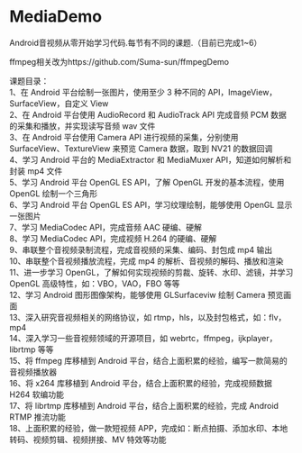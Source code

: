 # MediaDemo
Android音视频从零开始学习代码.每节有不同的课题.（目前已完成1~6）<p>
ffmpeg相关改为https://github.com/Suma-sun/ffmpegDemo<p>
课题目录：<br>
  1、在 Android 平台绘制一张图片，使用至少 3 种不同的 API，ImageView，SurfaceView，自定义 View<br>
  2、在 Android 平台使用 AudioRecord 和 AudioTrack API 完成音频 PCM 数据的采集和播放，并实现读写音频 wav 文件<br>
  3、在 Android 平台使用 Camera API 进行视频的采集，分别使用 SurfaceView、TextureView 来预览 Camera 数据，取到 NV21 的数据回调<br>
  4、学习 Android 平台的 MediaExtractor 和 MediaMuxer API，知道如何解析和封装 mp4 文件<br>
  5、学习 Android 平台 OpenGL ES API，了解 OpenGL 开发的基本流程，使用 OpenGL 绘制一个三角形<br>
  6、学习 Android 平台 OpenGL ES API，学习纹理绘制，能够使用 OpenGL 显示一张图片<br>
  7、学习 MediaCodec API，完成音频 AAC 硬编、硬解<br>
  8、学习 MediaCodec API，完成视频 H.264 的硬编、硬解<br>
  9、串联整个音视频录制流程，完成音视频的采集、编码、封包成 mp4 输出<br>
  10、串联整个音视频播放流程，完成 mp4 的解析、音视频的解码、播放和渲染<br>
  11、进一步学习 OpenGL，了解如何实现视频的剪裁、旋转、水印、滤镜，并学习 OpenGL 高级特性，如：VBO，VAO，FBO 等等<br>
  12、学习 Android 图形图像架构，能够使用 GLSurfaceviw 绘制 Camera 预览画面<br>
  13、深入研究音视频相关的网络协议，如 rtmp，hls，以及封包格式，如：flv，mp4<br>
  14、深入学习一些音视频领域的开源项目，如 webrtc，ffmpeg，ijkplayer，librtmp 等等<br>
  15、将 ffmpeg 库移植到 Android 平台，结合上面积累的经验，编写一款简易的音视频播放器<br>
  16、将 x264 库移植到 Android 平台，结合上面积累的经验，完成视频数据 H264 软编功能<br>
  17、将 librtmp 库移植到 Android 平台，结合上面积累的经验，完成 Android RTMP 推流功能<br>
  18、上面积累的经验，做一款短视频 APP，完成如：断点拍摄、添加水印、本地转码、视频剪辑、视频拼接、MV 特效等功能<br>
